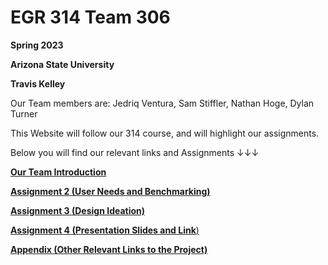  # EGR 314 Team 306


 **Spring 2023**

 **Arizona State University**

 **Travis Kelley**

  



Our Team members are:
Jedriq Ventura, Sam Stiffler, Nathan Hoge, Dylan Turner

This Website will follow our 314 course, and will highlight our assignments.


Below you will find our relevant links and Assignments ↓↓↓

[**Our Team Introduction**](Introduction.md)

[**Assignment 2 (User Needs and Benchmarking)**](User-needs.md)

[**Assignment 3 (Design Ideation)**](Design-Ideation.md)

[**Assignment 4 (Presentation Slides and Link**)](Presentation.md)

[**Appendix (Other Relevant Links to the Project)**](Appendix.md)

